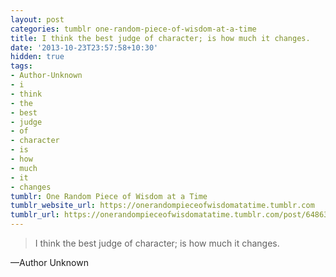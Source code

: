 ```yaml
---
layout: post
categories: tumblr one-random-piece-of-wisdom-at-a-time
title: I think the best judge of character; is how much it changes.
date: '2013-10-23T23:57:58+10:30'
hidden: true
tags:
- Author-Unknown
- i
- think
- the
- best
- judge
- of
- character
- is
- how
- much
- it
- changes
tumblr: One Random Piece of Wisdom at a Time
tumblr_website_url: https://onerandompieceofwisdomatatime.tumblr.com
tumblr_url: https://onerandompieceofwisdomatatime.tumblr.com/post/64863090164/i-think-the-best-judge-of-character-is-how-much
---
```

> I think the best judge of character; is how much it changes.

—Author Unknown
